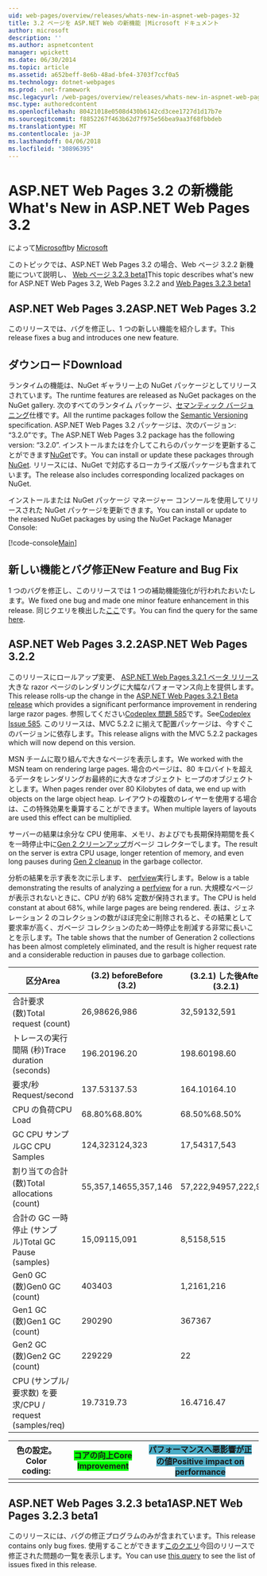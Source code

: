 ```yaml
---
uid: web-pages/overview/releases/whats-new-in-aspnet-web-pages-32
title: 3.2 ページを ASP.NET Web の新機能 |Microsoft ドキュメント
author: microsoft
description: ''
ms.author: aspnetcontent
manager: wpickett
ms.date: 06/30/2014
ms.topic: article
ms.assetid: a652beff-8e6b-48ad-bfe4-3703f7ccf0a5
ms.technology: dotnet-webpages
ms.prod: .net-framework
msc.legacyurl: /web-pages/overview/releases/whats-new-in-aspnet-web-pages-32
msc.type: authoredcontent
ms.openlocfilehash: 80421018e0508d430b6142cd3cee1727d1d17b7e
ms.sourcegitcommit: f8852267f463b62d7f975e56bea9aa3f68fbbdeb
ms.translationtype: MT
ms.contentlocale: ja-JP
ms.lasthandoff: 04/06/2018
ms.locfileid: "30896395"
---
```

<a name="whats-new-in-aspnet-web-pages-32"></a><span data-ttu-id="03d82-102">ASP.NET Web Pages 3.2 の新機能</span><span class="sxs-lookup"><span data-stu-id="03d82-102">What's New in ASP.NET Web Pages 3.2</span></span>
====================
<span data-ttu-id="03d82-103">によって[Microsoft](https://github.com/microsoft)</span><span class="sxs-lookup"><span data-stu-id="03d82-103">by [Microsoft](https://github.com/microsoft)</span></span>

<span data-ttu-id="03d82-104">このトピックでは、ASP.NET Web Pages 3.2 の場合、Web ページ 3.2.2 新機能について説明し、 [Web ページ 3.2.3 beta1](https://blogs.msdn.com/b/webdev/archive/2014/12/17/asp-net-mvc-5-2-3-web-pages-5-2-3-and-web-api-5-2-3-beta-releases.aspx)</span><span class="sxs-lookup"><span data-stu-id="03d82-104">This topic describes what's new for ASP.NET Web Pages 3.2, Web Pages 3.2.2 and [Web Pages 3.2.3 beta1](https://blogs.msdn.com/b/webdev/archive/2014/12/17/asp-net-mvc-5-2-3-web-pages-5-2-3-and-web-api-5-2-3-beta-releases.aspx)</span></span>

## <a name="aspnet-web-pages-32"></a><span data-ttu-id="03d82-105">ASP.NET Web Pages 3.2</span><span class="sxs-lookup"><span data-stu-id="03d82-105">ASP.NET Web Pages 3.2</span></span>

<span data-ttu-id="03d82-106">このリリースでは、バグを修正し、1 つの新しい機能を紹介します。</span><span class="sxs-lookup"><span data-stu-id="03d82-106">This release fixes a bug and introduces one new feature.</span></span>

## <a name="download"></a><span data-ttu-id="03d82-107">ダウンロード</span><span class="sxs-lookup"><span data-stu-id="03d82-107">Download</span></span>

<span data-ttu-id="03d82-108">ランタイムの機能は、NuGet ギャラリー上の NuGet パッケージとしてリリースされています。</span><span class="sxs-lookup"><span data-stu-id="03d82-108">The runtime features are released as NuGet packages on the NuGet gallery.</span></span> <span data-ttu-id="03d82-109">次のすべてのランタイム パッケージ、[セマンティック バージョニング](http://semver.org/)仕様です。</span><span class="sxs-lookup"><span data-stu-id="03d82-109">All the runtime packages follow the [Semantic Versioning](http://semver.org/) specification.</span></span> <span data-ttu-id="03d82-110">ASP.NET Web Pages 3.2 パッケージは、次のバージョン: &ldquo;3.2.0&rdquo;です。</span><span class="sxs-lookup"><span data-stu-id="03d82-110">The ASP.NET Web Pages 3.2 package has the following version: &ldquo;3.2.0&rdquo;.</span></span> <span data-ttu-id="03d82-111">インストールまたはを介してこれらのパッケージを更新することができます[NuGet](http://www.nuget.org/packages/Microsoft.AspNet.WebPages/)です。</span><span class="sxs-lookup"><span data-stu-id="03d82-111">You can install or update these packages through [NuGet](http://www.nuget.org/packages/Microsoft.AspNet.WebPages/).</span></span> <span data-ttu-id="03d82-112">リリースには、NuGet で対応するローカライズ版パッケージも含まれています。</span><span class="sxs-lookup"><span data-stu-id="03d82-112">The release also includes corresponding localized packages on NuGet.</span></span>

<span data-ttu-id="03d82-113">インストールまたは NuGet パッケージ マネージャー コンソールを使用してリリースされた NuGet パッケージを更新できます。</span><span class="sxs-lookup"><span data-stu-id="03d82-113">You can install or update to the released NuGet packages by using the NuGet Package Manager Console:</span></span>

[!code-console[Main](whats-new-in-aspnet-web-pages-32/samples/sample1.cmd)]

## <a name="new-feature-and-bug-fix"></a><span data-ttu-id="03d82-114">新しい機能とバグ修正</span><span class="sxs-lookup"><span data-stu-id="03d82-114">New Feature and Bug Fix</span></span>

<span data-ttu-id="03d82-115">1 つのバグを修正し、このリリースでは 1 つの補助機能強化が行われたおいたします。</span><span class="sxs-lookup"><span data-stu-id="03d82-115">We fixed one bug and made one minor feature enhancement in this release.</span></span> <span data-ttu-id="03d82-116">同じクエリを検出した[ここ](https://aspnetwebstack.codeplex.com/workitem/list/advanced?keyword=&amp;status=Closed&amp;type=All&amp;priority=All&amp;release=v5.2%20RC|v5.2%20RTM&amp;assignedTo=All&amp;component=Web%20Pages%2FRazor&amp;sortField=Id&amp;sortDirection=Descending&amp;page=0&amp;reasonClosed=Fixed)です。</span><span class="sxs-lookup"><span data-stu-id="03d82-116">You can find the query for the same [here](https://aspnetwebstack.codeplex.com/workitem/list/advanced?keyword=&amp;status=Closed&amp;type=All&amp;priority=All&amp;release=v5.2%20RC|v5.2%20RTM&amp;assignedTo=All&amp;component=Web%20Pages%2FRazor&amp;sortField=Id&amp;sortDirection=Descending&amp;page=0&amp;reasonClosed=Fixed).</span></span>

## <a name="aspnet-web-pages-322"></a><span data-ttu-id="03d82-117">ASP.NET Web Pages 3.2.2</span><span class="sxs-lookup"><span data-stu-id="03d82-117">ASP.NET Web Pages 3.2.2</span></span>

<span data-ttu-id="03d82-118">このリリースにロールアップ変更、 [ASP.NET Web Pages 3.2.1 ベータ リリース](https://blogs.msdn.com/b/webdev/archive/2014/07/28/announcing-the-beta-release-of-web-pages-3-2-1.aspx)大きな razor ページのレンダリングに大幅なパフォーマンス向上を提供します。</span><span class="sxs-lookup"><span data-stu-id="03d82-118">This release rolls-up the change in the [ASP.NET Web Pages 3.2.1 Beta release](https://blogs.msdn.com/b/webdev/archive/2014/07/28/announcing-the-beta-release-of-web-pages-3-2-1.aspx) which provides a significant performance improvement in rendering large razor pages.</span></span> <span data-ttu-id="03d82-119">参照してください[Codeplex 問題 585](https://aspnetwebstack.codeplex.com/workitem/585)です。</span><span class="sxs-lookup"><span data-stu-id="03d82-119">See[Codeplex Issue 585](https://aspnetwebstack.codeplex.com/workitem/585).</span></span> <span data-ttu-id="03d82-120">このリリースは、MVC 5.2.2 に揃えて配置パッケージは、今すぐこのバージョンに依存します。</span><span class="sxs-lookup"><span data-stu-id="03d82-120">This release aligns with the MVC 5.2.2 packages which will now depend on this version.</span></span>

<span data-ttu-id="03d82-121">MSN チームに取り組んで大きなページを表示します。</span><span class="sxs-lookup"><span data-stu-id="03d82-121">We worked with the MSN team on rendering large pages.</span></span> <span data-ttu-id="03d82-122">場合のページは、80 キロバイトを超えるデータをレンダリングお最終的に大きなオブジェクト ヒープのオブジェクトとします。</span><span class="sxs-lookup"><span data-stu-id="03d82-122">When pages render over 80 Kilobytes of data, we end up with objects on the large object heap.</span></span> <span data-ttu-id="03d82-123">レイアウトの複数のレイヤーを使用する場合は、この特殊効果を乗算することができます。</span><span class="sxs-lookup"><span data-stu-id="03d82-123">When multiple layers of layouts are used this effect can be multiplied.</span></span>

<span data-ttu-id="03d82-124">サーバーの結果は余分な CPU 使用率、メモリ、およびでも長期保持期間を長くを一時停止中に[Gen 2 クリーンアップ](https://msdn.microsoft.com/en-us/library/ms973837.aspx)ガベージ コレクターでします。</span><span class="sxs-lookup"><span data-stu-id="03d82-124">The result on the server is extra CPU usage, longer retention of memory, and even long pauses during [Gen 2 cleanup](https://msdn.microsoft.com/en-us/library/ms973837.aspx) in the garbage collector.</span></span>

<span data-ttu-id="03d82-125">分析の結果を示す表を次に示します、 [perfview](https://channel9.msdn.com/Series/PerfView-Tutorial)実行します。</span><span class="sxs-lookup"><span data-stu-id="03d82-125">Below is a table demonstrating the results of analyzing a [perfview](https://channel9.msdn.com/Series/PerfView-Tutorial) for a run.</span></span> <span data-ttu-id="03d82-126">大規模なページが表示されないときに、CPU が約 68% 定数が保持されます。</span><span class="sxs-lookup"><span data-stu-id="03d82-126">The CPU is held constant at about 68%, while large pages are being rendered.</span></span> <span data-ttu-id="03d82-127">表は、ジェネレーション 2 のコレクションの数がほぼ完全に削除されると、その結果として要求率が高く、ガベージ コレクションのため一時停止を削減する非常に長いことを示します。</span><span class="sxs-lookup"><span data-stu-id="03d82-127">The table shows that the number of Generation 2 collections has been almost completely eliminated, and the result is higher request rate and a considerable reduction in pauses due to garbage collection.</span></span>

| <span data-ttu-id="03d82-128">**区分**</span><span class="sxs-lookup"><span data-stu-id="03d82-128">**Area**</span></span> | <span data-ttu-id="03d82-129">**(3.2) before**</span><span class="sxs-lookup"><span data-stu-id="03d82-129">**Before (3.2)**</span></span> | <span data-ttu-id="03d82-130">**(3.2.1) した後**</span><span class="sxs-lookup"><span data-stu-id="03d82-130">**After (3.2.1)**</span></span> | <span data-ttu-id="03d82-131">**デルタ %**</span><span class="sxs-lookup"><span data-stu-id="03d82-131">**Delta %**</span></span> |
| --- | --- | --- | --- |
| <span data-ttu-id="03d82-132">合計要求 (数)</span><span class="sxs-lookup"><span data-stu-id="03d82-132">Total request (count)</span></span> | <span data-ttu-id="03d82-133">26,986</span><span class="sxs-lookup"><span data-stu-id="03d82-133">26,986</span></span> | <span data-ttu-id="03d82-134">32,591</span><span class="sxs-lookup"><span data-stu-id="03d82-134">32,591</span></span> | <span data-ttu-id="03d82-135"><font style="background-color: #4bacc6">20.80%</font></span><span class="sxs-lookup"><span data-stu-id="03d82-135"><font style="background-color: #4bacc6">20.80%</font></span></span> |
| <span data-ttu-id="03d82-136">トレースの実行間隔 (秒)</span><span class="sxs-lookup"><span data-stu-id="03d82-136">Trace duration (seconds)</span></span> | <span data-ttu-id="03d82-137">196.20</span><span class="sxs-lookup"><span data-stu-id="03d82-137">196.20</span></span> | <span data-ttu-id="03d82-138">198.60</span><span class="sxs-lookup"><span data-stu-id="03d82-138">198.60</span></span> | <span data-ttu-id="03d82-139">1.20%</span><span class="sxs-lookup"><span data-stu-id="03d82-139">1.20%</span></span> |
| <span data-ttu-id="03d82-140">要求/秒</span><span class="sxs-lookup"><span data-stu-id="03d82-140">Request/second</span></span> | <span data-ttu-id="03d82-141">137.53</span><span class="sxs-lookup"><span data-stu-id="03d82-141">137.53</span></span> | <span data-ttu-id="03d82-142">164.10</span><span class="sxs-lookup"><span data-stu-id="03d82-142">164.10</span></span> | <span data-ttu-id="03d82-143"><font style="background-color: #4bacc6">19.30%</font></span><span class="sxs-lookup"><span data-stu-id="03d82-143"><font style="background-color: #4bacc6">19.30%</font></span></span> |
| <span data-ttu-id="03d82-144">CPU の負荷</span><span class="sxs-lookup"><span data-stu-id="03d82-144">CPU Load</span></span> | <span data-ttu-id="03d82-145">68.80%</span><span class="sxs-lookup"><span data-stu-id="03d82-145">68.80%</span></span> | <span data-ttu-id="03d82-146">68.50%</span><span class="sxs-lookup"><span data-stu-id="03d82-146">68.50%</span></span> |  <span data-ttu-id="03d82-147">-0.40%</span><span class="sxs-lookup"><span data-stu-id="03d82-147">-0.40%</span></span> |
| <span data-ttu-id="03d82-148">GC CPU サンプル</span><span class="sxs-lookup"><span data-stu-id="03d82-148">GC CPU Samples</span></span> | <span data-ttu-id="03d82-149">124,323</span><span class="sxs-lookup"><span data-stu-id="03d82-149">124,323</span></span> | <span data-ttu-id="03d82-150">17,543</span><span class="sxs-lookup"><span data-stu-id="03d82-150">17,543</span></span> | <span data-ttu-id="03d82-151"><font style="background-color: #4bacc6">-85.90%</font></span><span class="sxs-lookup"><span data-stu-id="03d82-151"><font style="background-color: #4bacc6">-85.90%</font></span></span> |
| <span data-ttu-id="03d82-152">割り当ての合計 (数)</span><span class="sxs-lookup"><span data-stu-id="03d82-152">Total allocations (count)</span></span> | <span data-ttu-id="03d82-153">55,357,146</span><span class="sxs-lookup"><span data-stu-id="03d82-153">55,357,146</span></span> | <span data-ttu-id="03d82-154">57,222,949</span><span class="sxs-lookup"><span data-stu-id="03d82-154">57,222,949</span></span> | <span data-ttu-id="03d82-155">3.40%</span><span class="sxs-lookup"><span data-stu-id="03d82-155">3.40%</span></span> |
| <span data-ttu-id="03d82-156">合計の GC 一時停止 (サンプル)</span><span class="sxs-lookup"><span data-stu-id="03d82-156">Total GC Pause (samples)</span></span> | <span data-ttu-id="03d82-157">15,091</span><span class="sxs-lookup"><span data-stu-id="03d82-157">15,091</span></span> | <span data-ttu-id="03d82-158">8,515</span><span class="sxs-lookup"><span data-stu-id="03d82-158">8,515</span></span> | <span data-ttu-id="03d82-159"><font style="background-color: #4bacc6">-43.60%</font></span><span class="sxs-lookup"><span data-stu-id="03d82-159"><font style="background-color: #4bacc6">-43.60%</font></span></span> |
| <span data-ttu-id="03d82-160">Gen0 GC (数)</span><span class="sxs-lookup"><span data-stu-id="03d82-160">Gen0 GC (count)</span></span> | <span data-ttu-id="03d82-161">403</span><span class="sxs-lookup"><span data-stu-id="03d82-161">403</span></span> | <span data-ttu-id="03d82-162">1,216</span><span class="sxs-lookup"><span data-stu-id="03d82-162">1,216</span></span> | <span data-ttu-id="03d82-163">201.70%</span><span class="sxs-lookup"><span data-stu-id="03d82-163">201.70%</span></span> |
| <span data-ttu-id="03d82-164">Gen1 GC (数)</span><span class="sxs-lookup"><span data-stu-id="03d82-164">Gen1 GC (count)</span></span> | <span data-ttu-id="03d82-165">290</span><span class="sxs-lookup"><span data-stu-id="03d82-165">290</span></span> | <span data-ttu-id="03d82-166">367</span><span class="sxs-lookup"><span data-stu-id="03d82-166">367</span></span> | <span data-ttu-id="03d82-167">26.60%</span><span class="sxs-lookup"><span data-stu-id="03d82-167">26.60%</span></span> |
| <span data-ttu-id="03d82-168">Gen2 GC (数)</span><span class="sxs-lookup"><span data-stu-id="03d82-168">Gen2 GC (count)</span></span> | <span data-ttu-id="03d82-169">229</span><span class="sxs-lookup"><span data-stu-id="03d82-169">229</span></span> | <span data-ttu-id="03d82-170">2</span><span class="sxs-lookup"><span data-stu-id="03d82-170">2</span></span> | <span data-ttu-id="03d82-171"><font style="background-color: #00ff00">-99.10%</font></span><span class="sxs-lookup"><span data-stu-id="03d82-171"><font style="background-color: #00ff00">-99.10%</font></span></span> |
| <span data-ttu-id="03d82-172">CPU (サンプル/要求数) を要求/</span><span class="sxs-lookup"><span data-stu-id="03d82-172">CPU / request (samples/req)</span></span> | <span data-ttu-id="03d82-173">19.73</span><span class="sxs-lookup"><span data-stu-id="03d82-173">19.73</span></span> | <span data-ttu-id="03d82-174">16.47</span><span class="sxs-lookup"><span data-stu-id="03d82-174">16.47</span></span> | <span data-ttu-id="03d82-175">-16.50%</span><span class="sxs-lookup"><span data-stu-id="03d82-175">-16.50%</span></span> |

| <span data-ttu-id="03d82-176">色の設定。</span><span class="sxs-lookup"><span data-stu-id="03d82-176">Color coding:</span></span> | <span data-ttu-id="03d82-177"><font style="background-color: #00ff00">コアの向上</font></span><span class="sxs-lookup"><span data-stu-id="03d82-177"><font style="background-color: #00ff00">Core Improvement</font></span></span> | <span data-ttu-id="03d82-178"><font style="background-color: #4bacc6">パフォーマンスへ悪影響が正の値</font></span><span class="sxs-lookup"><span data-stu-id="03d82-178"><font style="background-color: #4bacc6">Positive impact on performance</font></span></span> |
|---------------|-----------------------------------------------------------------|-------------------------------------------------------------------------------|
|               |                                                                 |                                                                               |

## <a name="aspnet-web-pages-323-beta1"></a><span data-ttu-id="03d82-179">ASP.NET Web Pages 3.2.3 beta1</span><span class="sxs-lookup"><span data-stu-id="03d82-179">ASP.NET Web Pages 3.2.3 beta1</span></span>

<span data-ttu-id="03d82-180">このリリースには、バグの修正プログラムのみが含まれています。</span><span class="sxs-lookup"><span data-stu-id="03d82-180">This release contains only bug fixes.</span></span> <span data-ttu-id="03d82-181">使用することができます[このクエリ](https://aspnetwebstack.codeplex.com/workitem/list/advanced?keyword=&amp;status=Closed&amp;type=All&amp;priority=All&amp;release=v5.2.3%20Beta&amp;assignedTo=All&amp;component=Web%20Pages%2FRazor&amp;sortField=LastUpdatedDate&amp;sortDirection=Descending&amp;page=0&amp;reasonClosed=Fixed)今回のリリースで修正された問題の一覧を表示します。</span><span class="sxs-lookup"><span data-stu-id="03d82-181">You can use [this query](https://aspnetwebstack.codeplex.com/workitem/list/advanced?keyword=&amp;status=Closed&amp;type=All&amp;priority=All&amp;release=v5.2.3%20Beta&amp;assignedTo=All&amp;component=Web%20Pages%2FRazor&amp;sortField=LastUpdatedDate&amp;sortDirection=Descending&amp;page=0&amp;reasonClosed=Fixed) to see the list of issues fixed in this release.</span></span>
